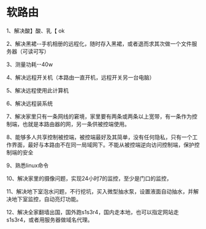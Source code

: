 # 软路由
1、解决酸】酸、乳【   ok

2、解决黑裙--手机相册的远程化，随时存入黑裙，或者退而求其次做一个文件服务器（可读可写）

3、测量功耗--40w

4、解决远程开关机（本路由一直开机，远程开关另一台电脑）

5、解决远程使用此计算机

6、解决远程装系统     

7、解决家里只有一条网线的窘境，家里要有两条或两条以上宽带，有一条作为控制端，也就是本路由器的网，另一条供被控端使用。

8、能够多人共享控制被控端，被控端最好及其简单，没有任何隐私，只有一个工作界面，最好与本路由不在同一局域网下。不能从被控端逆向访问控制端，保护控制端的安全

9、熟悉linux命令

10、解决家里的摄像问题，实现24小时7的监控，至少是门口的监控，

11、解决地下室泡水问题，不行挖坑，买入微型抽水泵，设置液面自动抽水，并解决地下室监控，自动亮灯功能。

12、解决全家翻墙出国，国外跑s1s3r4，国内走本地，也可以指定网站走s1s3r4，或者用服务器做域名代理。

